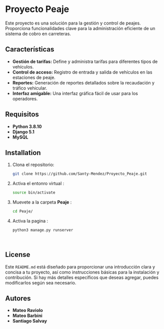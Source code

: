 # Proyecto Peaje

Este proyecto es una solución para la gestión y control de peajes. Proporciona funcionalidades clave para la administración eficiente de un sistema de cobro en carreteras.

## Características

- **Gestión de tarifas:** Define y administra tarifas para diferentes tipos de vehículos.
- **Control de acceso:** Registro de entrada y salida de vehículos en las estaciones de peaje.
- **Reportes:** Generación de reportes detallados sobre la recaudación y tráfico vehicular.
- **Interfaz amigable:** Una interfaz gráfica fácil de usar para los operadores.

## Requisitos

- **Python 3.8.10**
- **Django 5.1**
- **MySQL**






## Installation

1. Clona el repositorio:
   ```bash
   git clone https://github.com/Santy-Mendez/Proyecto_Peaje.git

2. Activa el entonro virtual :
   ```bash
   source bin/activate 

3. Muevete a la carpeta **Peaje** :
   ```bash
   cd Peaje/
4. Activa la pagina :
   ```bash
   python3 manage.py runserver

    
## License


Este `README.md` está diseñado para proporcionar una introducción clara y concisa a tu proyecto, así como instrucciones básicas para la instalación y contribución. Si hay más detalles específicos que deseas agregar, puedes modificarlos según sea necesario.


## Autores

- **Mateo Raviolo**
- **Mateo Barbini**
- **Santiago Salvay**
